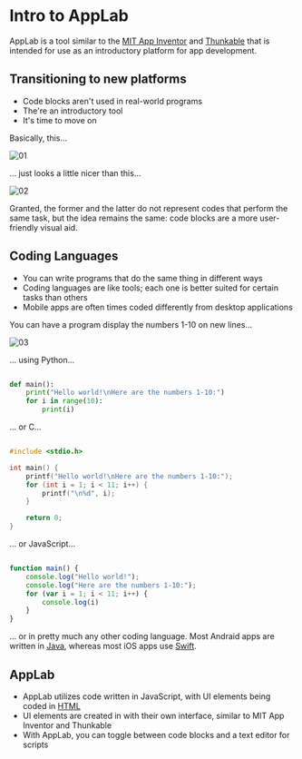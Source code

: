 # Intro to AppLab

AppLab is a tool similar to the [MIT App Inventor](https://appinventor.mit.edu/) and [Thunkable](https://thunkable.com) that is intended for use as an introductory platform for app development.

## Transitioning to new platforms

* Code blocks aren't used in real-world programs
* The're an introductory tool
* It's time to move on

Basically, this...

![01](https://raw.githubusercontent.com/sBondoc/oai_2019/master/assets/lesson-00/00.png "I guess it looks colorful...")

... just looks a little nicer than this...

![02](https://raw.githubusercontent.com/sBondoc/oai_2019/master/assets/lesson-00/01.png "Ahhh!")

Granted, the former and the latter do not represent codes that perform the same task, but the idea remains the same: code blocks are a more user-friendly visual aid.

## Coding Languages

* You can write programs that do the same thing in different ways
* Coding languages are like tools; each one is better suited for certain tasks than others
* Mobile apps are often times coded differently from desktop applications

You can have a program display the numbers 1-10 on new lines...

![03](https://github.com/sBondoc/oai_2019/blob/master/assets/lesson-00/03.png?raw=true "Console text.")

... using Python...

```python

def main():
	print("Hello world!\nHere are the numbers 1-10:")
	for i in range(10):
		print(i)

```

... or C...

```c

#include <stdio.h>

int main() {
	printf("Hello world!\nHere are the numbers 1-10:");
	for (int i = 1; i < 11; i++) {
		printf("\n%d", i);
	}

	return 0;
}

```

... or JavaScript...

```javascript

function main() {
	console.log("Hello world!");
	console.log("Here are the numbers 1-10:");
	for (var i = 1; i < 11; i++) {
		console.log(i) 
	}
}

```

... or in pretty much any other coding language. Most Andraid apps are written in [Java](https://en.wikipedia.org/wiki/Java_(programming_language)), whereas most iOS apps use [Swift](https://en.wikipedia.org/wiki/Swift_(programming_language)).

## AppLab

* AppLab utilizes code written in JavaScript, with UI elements being coded in [HTML](https://en.wikipedia.org/wiki/HTML)
* UI elements are created in with their own interface, similar to MIT App Inventor and Thunkable
* With AppLab, you can toggle between code blocks and a text editor for scripts

